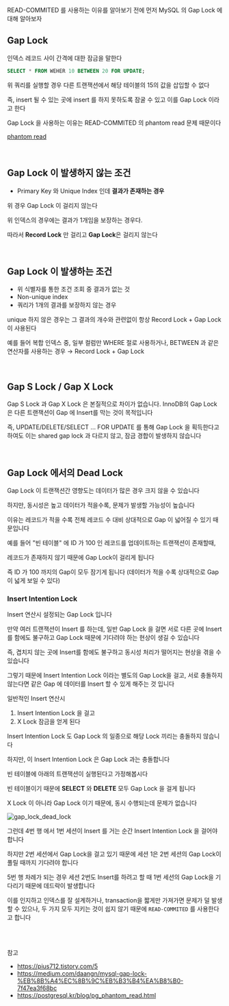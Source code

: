 READ-COMMITED 를 사용하는 이유를 알아보기 전에 먼저 MySQL 의 Gap Lock 에 대해 알아보자

## Gap Lock

인덱스 레코드 사이 간격에 대한 잠금을 말한다

```sql
SELECT * FROM WEHER 10 BETWEEN 20 FOR UPDATE;
```

위 쿼리를 실행할 경우 다른 트랜잭션에서 해당 테이블의 15의 값을 삽입할 수 없다

즉, insert 될 수 있는 곳에 insert 를 하지 못하도록 잠굴 수 있고 이를 Gap Lock 이라고 한다

Gap Lock 을 사용하는 이유는 READ-COMMITED 의 phantom read 문제 때문이다

[phantom read](https://postgresql.kr/blog/pg_phantom_read.html)

</br>

## Gap Lock 이 발생하지 않는 조건

- Primary Key 와 Unique Index 인데 **결과가 존재하는 경우**

위 경우 Gap Lock 이 걸리지 않는다

위 인덱스의 경우에는 결과가 1개임을 보장하는 경우다.

따라서 **Record Lock** 만 걸리고 **Gap Lock**은 걸리지 않는다

</br>

## Gap Lock 이 발생하는 조건

- 위 식별자를 통한 조건 조회 중 결과가 없는 것
- Non-unique index
- 쿼리가 1개의 결과를 보장하지 않는 경우

unique 하지 않은 경우는 그 결과의 개수와 관련없이 항상 Record Lock + Gap Lock 이 사용된다

예를 들어 복합 인덱스 중, 일부 컬럼만 WHERE 절로 사용하거나, BETWEEN 과 같은 연산자를 사용하는 경우
→ Record Lock + Gap Lock

</br>

## Gap S Lock / Gap X Lock

Gap S Lock 과 Gap X Lock 은 본질적으로 차이가 없습니다. InnoDB의 Gap Lock 은 다른 트랜잭션이 Gap 에 Insert를 막는 것이 목적입니다

즉, UPDATE/DELETE/SELECT ... FOR UPDATE 를 통해 Gap Lock 을 획득한다고 하여도 이는 shared gap lock 과 다르지 않고, 잠금 경합이 발생하지 않습니다

</br>

## Gap Lock 에서의 Dead Lock

Gap Lock 이 트랜잭션간 영향도는 데이터가 많은 경우 크지 않을 수 있습니다

하지만, 동시성은 높고 데이터가 적을수록, 문제가 발생할 가능성이 높습니다

이유는 레코드가 적을 수록 전체 레코드 수 대비 상대적으로 Gap 이 넓어질 수 있기 때문입니다

예를 들어 "빈 테이블" 에 ID 가 100 인 레코드를 업데이트하는 트랜잭션이 존재할때,

레코드가 존재하지 않기 때문에 Gap Lock이 걸리게 됩니다

즉 ID 가 100 까지의 Gap이 모두 잠기게 됩니다
(데이터가 적을 수록 상대적으로 Gap이 넓게 보일 수 있다)

### Insert Intention Lock

Insert 연산시 설정되는 Gap Lock 입니다

만약 여러 트랜잭션이 Insert 를 하는데, 일반 Gap Lock 을 걸면 서로 다른 곳에 Insert를 함에도 불구하고 Gap Lock 때문에 기다려야 하는 현상이 생길 수 있습니다

즉, 겹치지 않는 곳에 Insert를 함에도 불구하고 동시성 처리가 떨어지는 현상을 겪을 수 있습니다

그렇기 때문에 Insert Intention Lock 이라는 별도의 Gap Lock을 걸고, 서로 충돌하지 않는다면 같은 Gap 에 데이터를 Insert 할 수 있게 해주는 것 입니다

일반적인 Insert 연산시

1. Insert Intention Lock 을 걸고
2. X Lock 잠금을 얻게 된다

Insert Intention Lock 도 Gap Lock 의 일종으로 해당 Lock 끼리는 충돌하지 않습니다

하지만, 이 Insert Intention Lock 은 Gap Lock 과는 충돌합니다

빈 테이블에 아래의 트랜잭션이 실행된다고 가정해봅시다

빈 테이블이기 때문에 **SELECT** 와 **DELETE** 모두 Gap Lock 을 걸게 됩니다

X Lock 이 아니라 Gap Lock 이기 때문에, 동시 수행되는데 문제가 없습니다

![gap_lock_dead_lock](./img/gap_lock_dead_lock.png)

그런데 4번 행 에서 1번 세션이 Insert 를 거는 순간 Insert Intention Lock 을 걸어야 합니다

하지만 2번 세션에서 Gap Lock을 걸고 있기 때문에 세션 1은 2번 세션의 Gap Lock이 풀릴 때까지 기다려야 합니다

5번 행 차례가 되는 경우 세션 2번도 Insert를 하려고 할 때 1번 세션의 Gap Lock을 기다리기 때문에 데드락이 발생합니다

이를 인지하고 인덱스를 잘 설계하거나, transaction을 짧게만 가져가면 문제가 덜 발생할 수 있으나, 두 가지 모두 지키는 것이 쉽지 않기 때문에 `READ-COMMITED` 를 사용한다고 합니다

</br>
</br>

참고

- https://pius712.tistory.com/5
- https://medium.com/daangn/mysql-gap-lock-%EB%8B%A4%EC%8B%9C%EB%B3%B4%EA%B8%B0-7f47ea3f68bc
- https://postgresql.kr/blog/pg_phantom_read.html
